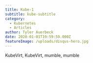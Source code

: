 ```yaml
---
title: Kube-1
subtitle: kube-subtitle
category:
  - Kubernetes
  - Articles
author: Tyler Auerbeck 
date: 2020-01-01T19:59:59.000Z
featureImage: /uploads/disqus-hero.jpg
---
```

KubeVirt, KubeVirt, mumble, mumble
